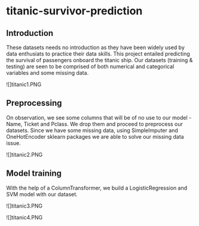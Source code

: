 # titanic-survivor-prediction

## Introduction 
These datasets needs no introduction as they have been widely used by data enthusiats to practice their data skills. This project entailed predicting the survival of passengers onboard the titanic ship.
Our datasets (training & testing) are seen to be comprised of both numerical and categorical variables and some missing data.

![]titanic1.PNG

## Preprocessing
On observation, we see some columns that will be of no use to our model - Name, Ticket and Pclass.
We drop them and proceed to preprocess our datasets. Since we have some missing data, using SimpleImputer and OneHotEncoder sklearn packages we are able to solve our missing data issue.

![]titanic2.PNG

## Model training
With the help of a ColumnTransformer, we build a LogisticRegression and SVM model with our dataset.

![]titanic3.PNG

![]titanic4.PNG



